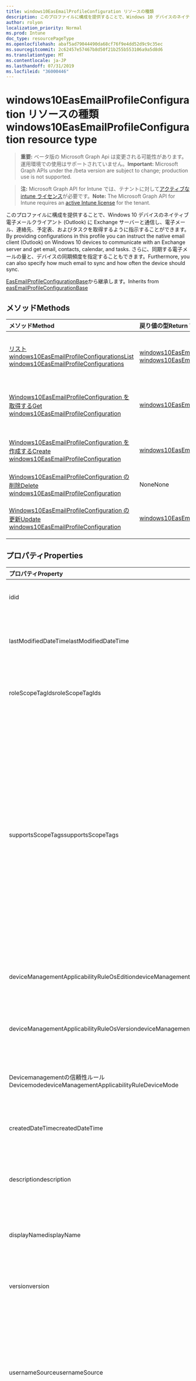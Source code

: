 ```yaml
---
title: windows10EasEmailProfileConfiguration リソースの種類
description: このプロファイルに構成を提供することで、Windows 10 デバイスのネイティブ電子メールクライアント (Outlook) に Exchange サーバーと通信し、電子メール、連絡先、予定表、およびタスクを取得するように指示することができます。 さらに、同期する電子メールの量と、デバイスの同期頻度を指定することもできます。
author: rolyon
localization_priority: Normal
ms.prod: Intune
doc_type: resourcePageType
ms.openlocfilehash: abaf5ad79044490da68cf76f9e4dd52d9c9c35ec
ms.sourcegitcommit: 2c62457e57467b8d50f21b255b553106a9a5d8d6
ms.translationtype: MT
ms.contentlocale: ja-JP
ms.lasthandoff: 07/31/2019
ms.locfileid: "36000446"
---
```

# <a name="windows10easemailprofileconfiguration-resource-type"></a><span data-ttu-id="ef464-104">windows10EasEmailProfileConfiguration リソースの種類</span><span class="sxs-lookup"><span data-stu-id="ef464-104">windows10EasEmailProfileConfiguration resource type</span></span>

> <span data-ttu-id="ef464-105">**重要:** ベータ版の Microsoft Graph Api は変更される可能性があります。運用環境での使用はサポートされていません。</span><span class="sxs-lookup"><span data-stu-id="ef464-105">**Important:** Microsoft Graph APIs under the /beta version are subject to change; production use is not supported.</span></span>

> <span data-ttu-id="ef464-106">**注:** Microsoft Graph API for Intune では、テナントに対して[アクティブな intune ライセンス](https://go.microsoft.com/fwlink/?linkid=839381)が必要です。</span><span class="sxs-lookup"><span data-stu-id="ef464-106">**Note:** The Microsoft Graph API for Intune requires an [active Intune license](https://go.microsoft.com/fwlink/?linkid=839381) for the tenant.</span></span>

<span data-ttu-id="ef464-107">このプロファイルに構成を提供することで、Windows 10 デバイスのネイティブ電子メールクライアント (Outlook) に Exchange サーバーと通信し、電子メール、連絡先、予定表、およびタスクを取得するように指示することができます。</span><span class="sxs-lookup"><span data-stu-id="ef464-107">By providing configurations in this profile you can instruct the native email client (Outlook) on Windows 10 devices to communicate with an Exchange server and get email, contacts, calendar, and tasks.</span></span> <span data-ttu-id="ef464-108">さらに、同期する電子メールの量と、デバイスの同期頻度を指定することもできます。</span><span class="sxs-lookup"><span data-stu-id="ef464-108">Furthermore, you can also specify how much email to sync and how often the device should sync.</span></span>


<span data-ttu-id="ef464-109">[EasEmailProfileConfigurationBase](../resources/intune-deviceconfig-easemailprofileconfigurationbase.md)から継承します。</span><span class="sxs-lookup"><span data-stu-id="ef464-109">Inherits from [easEmailProfileConfigurationBase](../resources/intune-deviceconfig-easemailprofileconfigurationbase.md)</span></span>

## <a name="methods"></a><span data-ttu-id="ef464-110">メソッド</span><span class="sxs-lookup"><span data-stu-id="ef464-110">Methods</span></span>
|<span data-ttu-id="ef464-111">メソッド</span><span class="sxs-lookup"><span data-stu-id="ef464-111">Method</span></span>|<span data-ttu-id="ef464-112">戻り値の型</span><span class="sxs-lookup"><span data-stu-id="ef464-112">Return Type</span></span>|<span data-ttu-id="ef464-113">説明</span><span class="sxs-lookup"><span data-stu-id="ef464-113">Description</span></span>|
|:---|:---|:---|
|[<span data-ttu-id="ef464-114">リスト windows10EasEmailProfileConfigurations</span><span class="sxs-lookup"><span data-stu-id="ef464-114">List windows10EasEmailProfileConfigurations</span></span>](../api/intune-deviceconfig-windows10easemailprofileconfiguration-list.md)|<span data-ttu-id="ef464-115">[windows10EasEmailProfileConfiguration](../resources/intune-deviceconfig-windows10easemailprofileconfiguration.md)コレクション</span><span class="sxs-lookup"><span data-stu-id="ef464-115">[windows10EasEmailProfileConfiguration](../resources/intune-deviceconfig-windows10easemailprofileconfiguration.md) collection</span></span>|<span data-ttu-id="ef464-116">[Windows10EasEmailProfileConfiguration](../resources/intune-deviceconfig-windows10easemailprofileconfiguration.md)オブジェクトのプロパティとリレーションシップをリストします。</span><span class="sxs-lookup"><span data-stu-id="ef464-116">List properties and relationships of the [windows10EasEmailProfileConfiguration](../resources/intune-deviceconfig-windows10easemailprofileconfiguration.md) objects.</span></span>|
|[<span data-ttu-id="ef464-117">Windows10EasEmailProfileConfiguration を取得する</span><span class="sxs-lookup"><span data-stu-id="ef464-117">Get windows10EasEmailProfileConfiguration</span></span>](../api/intune-deviceconfig-windows10easemailprofileconfiguration-get.md)|[<span data-ttu-id="ef464-118">windows10EasEmailProfileConfiguration</span><span class="sxs-lookup"><span data-stu-id="ef464-118">windows10EasEmailProfileConfiguration</span></span>](../resources/intune-deviceconfig-windows10easemailprofileconfiguration.md)|<span data-ttu-id="ef464-119">[Windows10EasEmailProfileConfiguration](../resources/intune-deviceconfig-windows10easemailprofileconfiguration.md)オブジェクトのプロパティとリレーションシップを読み取ります。</span><span class="sxs-lookup"><span data-stu-id="ef464-119">Read properties and relationships of the [windows10EasEmailProfileConfiguration](../resources/intune-deviceconfig-windows10easemailprofileconfiguration.md) object.</span></span>|
|[<span data-ttu-id="ef464-120">Windows10EasEmailProfileConfiguration を作成する</span><span class="sxs-lookup"><span data-stu-id="ef464-120">Create windows10EasEmailProfileConfiguration</span></span>](../api/intune-deviceconfig-windows10easemailprofileconfiguration-create.md)|[<span data-ttu-id="ef464-121">windows10EasEmailProfileConfiguration</span><span class="sxs-lookup"><span data-stu-id="ef464-121">windows10EasEmailProfileConfiguration</span></span>](../resources/intune-deviceconfig-windows10easemailprofileconfiguration.md)|<span data-ttu-id="ef464-122">新しい[windows10EasEmailProfileConfiguration](../resources/intune-deviceconfig-windows10easemailprofileconfiguration.md)オブジェクトを作成します。</span><span class="sxs-lookup"><span data-stu-id="ef464-122">Create a new [windows10EasEmailProfileConfiguration](../resources/intune-deviceconfig-windows10easemailprofileconfiguration.md) object.</span></span>|
|[<span data-ttu-id="ef464-123">Windows10EasEmailProfileConfiguration の削除</span><span class="sxs-lookup"><span data-stu-id="ef464-123">Delete windows10EasEmailProfileConfiguration</span></span>](../api/intune-deviceconfig-windows10easemailprofileconfiguration-delete.md)|<span data-ttu-id="ef464-124">None</span><span class="sxs-lookup"><span data-stu-id="ef464-124">None</span></span>|<span data-ttu-id="ef464-125">[Windows10EasEmailProfileConfiguration](../resources/intune-deviceconfig-windows10easemailprofileconfiguration.md)を削除します。</span><span class="sxs-lookup"><span data-stu-id="ef464-125">Deletes a [windows10EasEmailProfileConfiguration](../resources/intune-deviceconfig-windows10easemailprofileconfiguration.md).</span></span>|
|[<span data-ttu-id="ef464-126">Windows10EasEmailProfileConfiguration の更新</span><span class="sxs-lookup"><span data-stu-id="ef464-126">Update windows10EasEmailProfileConfiguration</span></span>](../api/intune-deviceconfig-windows10easemailprofileconfiguration-update.md)|[<span data-ttu-id="ef464-127">windows10EasEmailProfileConfiguration</span><span class="sxs-lookup"><span data-stu-id="ef464-127">windows10EasEmailProfileConfiguration</span></span>](../resources/intune-deviceconfig-windows10easemailprofileconfiguration.md)|<span data-ttu-id="ef464-128">[Windows10EasEmailProfileConfiguration](../resources/intune-deviceconfig-windows10easemailprofileconfiguration.md)オブジェクトのプロパティを更新します。</span><span class="sxs-lookup"><span data-stu-id="ef464-128">Update the properties of a [windows10EasEmailProfileConfiguration](../resources/intune-deviceconfig-windows10easemailprofileconfiguration.md) object.</span></span>|

## <a name="properties"></a><span data-ttu-id="ef464-129">プロパティ</span><span class="sxs-lookup"><span data-stu-id="ef464-129">Properties</span></span>
|<span data-ttu-id="ef464-130">プロパティ</span><span class="sxs-lookup"><span data-stu-id="ef464-130">Property</span></span>|<span data-ttu-id="ef464-131">型</span><span class="sxs-lookup"><span data-stu-id="ef464-131">Type</span></span>|<span data-ttu-id="ef464-132">説明</span><span class="sxs-lookup"><span data-stu-id="ef464-132">Description</span></span>|
|:---|:---|:---|
|<span data-ttu-id="ef464-133">id</span><span class="sxs-lookup"><span data-stu-id="ef464-133">id</span></span>|<span data-ttu-id="ef464-134">文字列</span><span class="sxs-lookup"><span data-stu-id="ef464-134">String</span></span>|<span data-ttu-id="ef464-135">エンティティのキー。</span><span class="sxs-lookup"><span data-stu-id="ef464-135">Key of the entity.</span></span> <span data-ttu-id="ef464-136">[deviceConfiguration](../resources/intune-deviceconfig-deviceconfiguration.md) から継承します</span><span class="sxs-lookup"><span data-stu-id="ef464-136">Inherited from [deviceConfiguration](../resources/intune-deviceconfig-deviceconfiguration.md)</span></span>|
|<span data-ttu-id="ef464-137">lastModifiedDateTime</span><span class="sxs-lookup"><span data-stu-id="ef464-137">lastModifiedDateTime</span></span>|<span data-ttu-id="ef464-138">DateTimeOffset</span><span class="sxs-lookup"><span data-stu-id="ef464-138">DateTimeOffset</span></span>|<span data-ttu-id="ef464-139">オブジェクトの最終更新の DateTime。</span><span class="sxs-lookup"><span data-stu-id="ef464-139">DateTime the object was last modified.</span></span> <span data-ttu-id="ef464-140">[deviceConfiguration](../resources/intune-deviceconfig-deviceconfiguration.md) から継承します</span><span class="sxs-lookup"><span data-stu-id="ef464-140">Inherited from [deviceConfiguration](../resources/intune-deviceconfig-deviceconfiguration.md)</span></span>|
|<span data-ttu-id="ef464-141">roleScopeTagIds</span><span class="sxs-lookup"><span data-stu-id="ef464-141">roleScopeTagIds</span></span>|<span data-ttu-id="ef464-142">文字列コレクション</span><span class="sxs-lookup"><span data-stu-id="ef464-142">String collection</span></span>|<span data-ttu-id="ef464-143">このエンティティインスタンスの範囲タグのリスト。</span><span class="sxs-lookup"><span data-stu-id="ef464-143">List of Scope Tags for this Entity instance.</span></span> <span data-ttu-id="ef464-144">[deviceConfiguration](../resources/intune-deviceconfig-deviceconfiguration.md) から継承します</span><span class="sxs-lookup"><span data-stu-id="ef464-144">Inherited from [deviceConfiguration](../resources/intune-deviceconfig-deviceconfiguration.md)</span></span>|
|<span data-ttu-id="ef464-145">supportsScopeTags</span><span class="sxs-lookup"><span data-stu-id="ef464-145">supportsScopeTags</span></span>|<span data-ttu-id="ef464-146">Boolean</span><span class="sxs-lookup"><span data-stu-id="ef464-146">Boolean</span></span>|<span data-ttu-id="ef464-147">基になるデバイス構成がスコープタグの割り当てをサポートしているかどうかを示します。</span><span class="sxs-lookup"><span data-stu-id="ef464-147">Indicates whether or not the underlying Device Configuration supports the assignment of scope tags.</span></span> <span data-ttu-id="ef464-148">この値が false である場合、ScopeTags プロパティへの割り当ては許可されません。エンティティは、スコープを持つユーザーには表示されません。</span><span class="sxs-lookup"><span data-stu-id="ef464-148">Assigning to the ScopeTags property is not allowed when this value is false and entities will not be visible to scoped users.</span></span> <span data-ttu-id="ef464-149">これは Silverlight で作成された従来のポリシーに対して実行され、Azure ポータルでポリシーを削除して再作成することによって解決できます。</span><span class="sxs-lookup"><span data-stu-id="ef464-149">This occurs for Legacy policies created in Silverlight and can be resolved by deleting and recreating the policy in the Azure Portal.</span></span> <span data-ttu-id="ef464-150">このプロパティに値を設定するには、 SetExtrusionDirection メソッドを適用します。</span><span class="sxs-lookup"><span data-stu-id="ef464-150">This property is read-only.</span></span> <span data-ttu-id="ef464-151">[deviceConfiguration](../resources/intune-deviceconfig-deviceconfiguration.md) から継承します</span><span class="sxs-lookup"><span data-stu-id="ef464-151">Inherited from [deviceConfiguration](../resources/intune-deviceconfig-deviceconfiguration.md)</span></span>|
|<span data-ttu-id="ef464-152">deviceManagementApplicabilityRuleOsEdition</span><span class="sxs-lookup"><span data-stu-id="ef464-152">deviceManagementApplicabilityRuleOsEdition</span></span>|[<span data-ttu-id="ef464-153">deviceManagementApplicabilityRuleOsEdition</span><span class="sxs-lookup"><span data-stu-id="ef464-153">deviceManagementApplicabilityRuleOsEdition</span></span>](../resources/intune-deviceconfig-devicemanagementapplicabilityruleosedition.md)|<span data-ttu-id="ef464-154">このポリシーの OS エディションの適用。</span><span class="sxs-lookup"><span data-stu-id="ef464-154">The OS edition applicability for this Policy.</span></span> <span data-ttu-id="ef464-155">[deviceConfiguration](../resources/intune-deviceconfig-deviceconfiguration.md) から継承します</span><span class="sxs-lookup"><span data-stu-id="ef464-155">Inherited from [deviceConfiguration](../resources/intune-deviceconfig-deviceconfiguration.md)</span></span>|
|<span data-ttu-id="ef464-156">deviceManagementApplicabilityRuleOsVersion</span><span class="sxs-lookup"><span data-stu-id="ef464-156">deviceManagementApplicabilityRuleOsVersion</span></span>|[<span data-ttu-id="ef464-157">deviceManagementApplicabilityRuleOsVersion</span><span class="sxs-lookup"><span data-stu-id="ef464-157">deviceManagementApplicabilityRuleOsVersion</span></span>](../resources/intune-deviceconfig-devicemanagementapplicabilityruleosversion.md)|<span data-ttu-id="ef464-158">このポリシーの OS バージョン適用ルール。</span><span class="sxs-lookup"><span data-stu-id="ef464-158">The OS version applicability rule for this Policy.</span></span> <span data-ttu-id="ef464-159">[deviceConfiguration](../resources/intune-deviceconfig-deviceconfiguration.md) から継承します</span><span class="sxs-lookup"><span data-stu-id="ef464-159">Inherited from [deviceConfiguration](../resources/intune-deviceconfig-deviceconfiguration.md)</span></span>|
|<span data-ttu-id="ef464-160">Devicemanagementの信頼性ルール Devicemode</span><span class="sxs-lookup"><span data-stu-id="ef464-160">deviceManagementApplicabilityRuleDeviceMode</span></span>|[<span data-ttu-id="ef464-161">Devicemanagementの信頼性ルール Devicemode</span><span class="sxs-lookup"><span data-stu-id="ef464-161">deviceManagementApplicabilityRuleDeviceMode</span></span>](../resources/intune-deviceconfig-devicemanagementapplicabilityruledevicemode.md)|<span data-ttu-id="ef464-162">このポリシーのデバイスモード適用ルール。</span><span class="sxs-lookup"><span data-stu-id="ef464-162">The device mode applicability rule for this Policy.</span></span> <span data-ttu-id="ef464-163">[deviceConfiguration](../resources/intune-deviceconfig-deviceconfiguration.md) から継承します</span><span class="sxs-lookup"><span data-stu-id="ef464-163">Inherited from [deviceConfiguration](../resources/intune-deviceconfig-deviceconfiguration.md)</span></span>|
|<span data-ttu-id="ef464-164">createdDateTime</span><span class="sxs-lookup"><span data-stu-id="ef464-164">createdDateTime</span></span>|<span data-ttu-id="ef464-165">DateTimeOffset</span><span class="sxs-lookup"><span data-stu-id="ef464-165">DateTimeOffset</span></span>|<span data-ttu-id="ef464-166">オブジェクトが作成された DateTime。</span><span class="sxs-lookup"><span data-stu-id="ef464-166">DateTime the object was created.</span></span> <span data-ttu-id="ef464-167">[deviceConfiguration](../resources/intune-deviceconfig-deviceconfiguration.md) から継承します</span><span class="sxs-lookup"><span data-stu-id="ef464-167">Inherited from [deviceConfiguration](../resources/intune-deviceconfig-deviceconfiguration.md)</span></span>|
|<span data-ttu-id="ef464-168">description</span><span class="sxs-lookup"><span data-stu-id="ef464-168">description</span></span>|<span data-ttu-id="ef464-169">String</span><span class="sxs-lookup"><span data-stu-id="ef464-169">String</span></span>|<span data-ttu-id="ef464-170">管理者が指定した、デバイス構成についての説明。</span><span class="sxs-lookup"><span data-stu-id="ef464-170">Admin provided description of the Device Configuration.</span></span> <span data-ttu-id="ef464-171">[deviceConfiguration](../resources/intune-deviceconfig-deviceconfiguration.md) から継承します</span><span class="sxs-lookup"><span data-stu-id="ef464-171">Inherited from [deviceConfiguration](../resources/intune-deviceconfig-deviceconfiguration.md)</span></span>|
|<span data-ttu-id="ef464-172">displayName</span><span class="sxs-lookup"><span data-stu-id="ef464-172">displayName</span></span>|<span data-ttu-id="ef464-173">String</span><span class="sxs-lookup"><span data-stu-id="ef464-173">String</span></span>|<span data-ttu-id="ef464-174">管理者が指定した、デバイス構成の名前。</span><span class="sxs-lookup"><span data-stu-id="ef464-174">Admin provided name of the device configuration.</span></span> <span data-ttu-id="ef464-175">[deviceConfiguration](../resources/intune-deviceconfig-deviceconfiguration.md) から継承します</span><span class="sxs-lookup"><span data-stu-id="ef464-175">Inherited from [deviceConfiguration](../resources/intune-deviceconfig-deviceconfiguration.md)</span></span>|
|<span data-ttu-id="ef464-176">version</span><span class="sxs-lookup"><span data-stu-id="ef464-176">version</span></span>|<span data-ttu-id="ef464-177">Int32</span><span class="sxs-lookup"><span data-stu-id="ef464-177">Int32</span></span>|<span data-ttu-id="ef464-178">デバイス構成のバージョン。</span><span class="sxs-lookup"><span data-stu-id="ef464-178">Version of the device configuration.</span></span> <span data-ttu-id="ef464-179">[deviceConfiguration](../resources/intune-deviceconfig-deviceconfiguration.md) から継承します</span><span class="sxs-lookup"><span data-stu-id="ef464-179">Inherited from [deviceConfiguration](../resources/intune-deviceconfig-deviceconfiguration.md)</span></span>|
|<span data-ttu-id="ef464-180">usernameSource</span><span class="sxs-lookup"><span data-stu-id="ef464-180">usernameSource</span></span>|[<span data-ttu-id="ef464-181">userEmailSource</span><span class="sxs-lookup"><span data-stu-id="ef464-181">userEmailSource</span></span>](../resources/intune-deviceconfig-useremailsource.md)|<span data-ttu-id="ef464-182">ユーザー名属性。 AAD から選択され、デバイスにインストールする前にこのプロファイルに挿入されます。</span><span class="sxs-lookup"><span data-stu-id="ef464-182">Username attribute that is picked from AAD and injected into this profile before installing on the device.</span></span> <span data-ttu-id="ef464-183">[EasEmailProfileConfigurationBase](../resources/intune-deviceconfig-easemailprofileconfigurationbase.md)から継承されます。</span><span class="sxs-lookup"><span data-stu-id="ef464-183">Inherited from [easEmailProfileConfigurationBase](../resources/intune-deviceconfig-easemailprofileconfigurationbase.md).</span></span> <span data-ttu-id="ef464-184">可能な値は、`userPrincipalName`、`primarySmtpAddress` です。</span><span class="sxs-lookup"><span data-stu-id="ef464-184">Possible values are: `userPrincipalName`, `primarySmtpAddress`.</span></span>|
|<span data-ttu-id="ef464-185">usernameAADSource</span><span class="sxs-lookup"><span data-stu-id="ef464-185">usernameAADSource</span></span>|[<span data-ttu-id="ef464-186">usernameSource</span><span class="sxs-lookup"><span data-stu-id="ef464-186">usernameSource</span></span>](../resources/intune-deviceconfig-usernamesource.md)|<span data-ttu-id="ef464-187">メールプロファイルのユーザー名を取得するために使用される AAD フィールドの名前。</span><span class="sxs-lookup"><span data-stu-id="ef464-187">Name of the AAD field, that will be used to retrieve UserName for email profile.</span></span> <span data-ttu-id="ef464-188">[EasEmailProfileConfigurationBase](../resources/intune-deviceconfig-easemailprofileconfigurationbase.md)から継承されます。</span><span class="sxs-lookup"><span data-stu-id="ef464-188">Inherited from [easEmailProfileConfigurationBase](../resources/intune-deviceconfig-easemailprofileconfigurationbase.md).</span></span> <span data-ttu-id="ef464-189">可能な値は、`userPrincipalName`、`primarySmtpAddress`、`samAccountName` です。</span><span class="sxs-lookup"><span data-stu-id="ef464-189">Possible values are: `userPrincipalName`, `primarySmtpAddress`, `samAccountName`.</span></span>|
|<span data-ttu-id="ef464-190">userDomainNameSource</span><span class="sxs-lookup"><span data-stu-id="ef464-190">userDomainNameSource</span></span>|[<span data-ttu-id="ef464-191">domainNameSource</span><span class="sxs-lookup"><span data-stu-id="ef464-191">domainNameSource</span></span>](../resources/intune-deviceconfig-domainnamesource.md)|<span data-ttu-id="ef464-192">UserDomainname 属性。 AAD から選択され、デバイスにインストールする前にこのプロファイルに挿入されます。</span><span class="sxs-lookup"><span data-stu-id="ef464-192">UserDomainname attribute that is picked from AAD and injected into this profile before installing on the device.</span></span> <span data-ttu-id="ef464-193">[EasEmailProfileConfigurationBase](../resources/intune-deviceconfig-easemailprofileconfigurationbase.md)から継承されます。</span><span class="sxs-lookup"><span data-stu-id="ef464-193">Inherited from [easEmailProfileConfigurationBase](../resources/intune-deviceconfig-easemailprofileconfigurationbase.md).</span></span> <span data-ttu-id="ef464-194">可能な値は、`fullDomainName`、`netBiosDomainName` です。</span><span class="sxs-lookup"><span data-stu-id="ef464-194">Possible values are: `fullDomainName`, `netBiosDomainName`.</span></span>|
|<span data-ttu-id="ef464-195">customDomainName</span><span class="sxs-lookup"><span data-stu-id="ef464-195">customDomainName</span></span>|<span data-ttu-id="ef464-196">String</span><span class="sxs-lookup"><span data-stu-id="ef464-196">String</span></span>|<span data-ttu-id="ef464-197">デバイスにインストールする前に電子メールプロファイルを生成するときに使用するカスタムドメイン名の値。</span><span class="sxs-lookup"><span data-stu-id="ef464-197">Custom domain name value used while generating an email profile before installing on the device.</span></span> <span data-ttu-id="ef464-198">[EasEmailProfileConfigurationBase](../resources/intune-deviceconfig-easemailprofileconfigurationbase.md)から継承します。</span><span class="sxs-lookup"><span data-stu-id="ef464-198">Inherited from [easEmailProfileConfigurationBase](../resources/intune-deviceconfig-easemailprofileconfigurationbase.md)</span></span>|
|<span data-ttu-id="ef464-199">accountName</span><span class="sxs-lookup"><span data-stu-id="ef464-199">accountName</span></span>|<span data-ttu-id="ef464-200">String</span><span class="sxs-lookup"><span data-stu-id="ef464-200">String</span></span>|<span data-ttu-id="ef464-201">アカウント名。</span><span class="sxs-lookup"><span data-stu-id="ef464-201">Account name.</span></span>|
|<span data-ttu-id="ef464-202">syncCalendar</span><span class="sxs-lookup"><span data-stu-id="ef464-202">syncCalendar</span></span>|<span data-ttu-id="ef464-203">Boolean</span><span class="sxs-lookup"><span data-stu-id="ef464-203">Boolean</span></span>|<span data-ttu-id="ef464-204">予定表を同期するかどうかを指定します。</span><span class="sxs-lookup"><span data-stu-id="ef464-204">Whether or not to sync the calendar.</span></span>|
|<span data-ttu-id="ef464-205">syncContacts</span><span class="sxs-lookup"><span data-stu-id="ef464-205">syncContacts</span></span>|<span data-ttu-id="ef464-206">Boolean</span><span class="sxs-lookup"><span data-stu-id="ef464-206">Boolean</span></span>|<span data-ttu-id="ef464-207">連絡先を同期するかどうかを指定します。</span><span class="sxs-lookup"><span data-stu-id="ef464-207">Whether or not to sync contacts.</span></span>|
|<span data-ttu-id="ef464-208">syncTasks</span><span class="sxs-lookup"><span data-stu-id="ef464-208">syncTasks</span></span>|<span data-ttu-id="ef464-209">Boolean</span><span class="sxs-lookup"><span data-stu-id="ef464-209">Boolean</span></span>|<span data-ttu-id="ef464-210">タスクを同期するかどうかを指定します。</span><span class="sxs-lookup"><span data-stu-id="ef464-210">Whether or not to sync tasks.</span></span>|
|<span data-ttu-id="ef464-211">durationOfEmailToSync</span><span class="sxs-lookup"><span data-stu-id="ef464-211">durationOfEmailToSync</span></span>|[<span data-ttu-id="ef464-212">emailSyncDuration</span><span class="sxs-lookup"><span data-stu-id="ef464-212">emailSyncDuration</span></span>](../resources/intune-deviceconfig-emailsyncduration.md)|<span data-ttu-id="ef464-213">同期する電子メールの期間。可能な値は`userDefined`、 `oneDay`、 `threeDays` `oneWeek` `twoWeeks` `oneMonth`、、、、 `unlimited`、です。</span><span class="sxs-lookup"><span data-stu-id="ef464-213">Duration of email to sync. Possible values are: `userDefined`, `oneDay`, `threeDays`, `oneWeek`, `twoWeeks`, `oneMonth`, `unlimited`.</span></span>|
|<span data-ttu-id="ef464-214">emailAddressSource</span><span class="sxs-lookup"><span data-stu-id="ef464-214">emailAddressSource</span></span>|[<span data-ttu-id="ef464-215">userEmailSource</span><span class="sxs-lookup"><span data-stu-id="ef464-215">userEmailSource</span></span>](../resources/intune-deviceconfig-useremailsource.md)|<span data-ttu-id="ef464-216">AAD から選択され、デバイスにインストールする前にこのプロファイルに挿入される電子メール属性。</span><span class="sxs-lookup"><span data-stu-id="ef464-216">Email attribute that is picked from AAD and injected into this profile before installing on the device.</span></span> <span data-ttu-id="ef464-217">可能な値は、`userPrincipalName`、`primarySmtpAddress` です。</span><span class="sxs-lookup"><span data-stu-id="ef464-217">Possible values are: `userPrincipalName`, `primarySmtpAddress`.</span></span>|
|<span data-ttu-id="ef464-218">emailSyncSchedule</span><span class="sxs-lookup"><span data-stu-id="ef464-218">emailSyncSchedule</span></span>|[<span data-ttu-id="ef464-219">emailSyncSchedule</span><span class="sxs-lookup"><span data-stu-id="ef464-219">emailSyncSchedule</span></span>](../resources/intune-deviceconfig-emailsyncschedule.md)|<span data-ttu-id="ef464-220">電子メール同期スケジュール。</span><span class="sxs-lookup"><span data-stu-id="ef464-220">Email sync schedule.</span></span> <span data-ttu-id="ef464-221">可能な値は、`userDefined`、`asMessagesArrive`、`manual`、`fifteenMinutes`、`thirtyMinutes`、`sixtyMinutes`、`basedOnMyUsage` です。</span><span class="sxs-lookup"><span data-stu-id="ef464-221">Possible values are: `userDefined`, `asMessagesArrive`, `manual`, `fifteenMinutes`, `thirtyMinutes`, `sixtyMinutes`, `basedOnMyUsage`.</span></span>|
|<span data-ttu-id="ef464-222">hostName</span><span class="sxs-lookup"><span data-stu-id="ef464-222">hostName</span></span>|<span data-ttu-id="ef464-223">String</span><span class="sxs-lookup"><span data-stu-id="ef464-223">String</span></span>|<span data-ttu-id="ef464-224">ネイティブメールアプリが接続する Exchange の場所 (URL)。</span><span class="sxs-lookup"><span data-stu-id="ef464-224">Exchange location that (URL) that the native mail app connects to.</span></span>|
|<span data-ttu-id="ef464-225">requireSsl</span><span class="sxs-lookup"><span data-stu-id="ef464-225">requireSsl</span></span>|<span data-ttu-id="ef464-226">Boolean</span><span class="sxs-lookup"><span data-stu-id="ef464-226">Boolean</span></span>|<span data-ttu-id="ef464-227">SSL を使用するかどうかを示します。</span><span class="sxs-lookup"><span data-stu-id="ef464-227">Indicates whether or not to use SSL.</span></span>|

## <a name="relationships"></a><span data-ttu-id="ef464-228">リレーションシップ</span><span class="sxs-lookup"><span data-stu-id="ef464-228">Relationships</span></span>
|<span data-ttu-id="ef464-229">リレーションシップ</span><span class="sxs-lookup"><span data-stu-id="ef464-229">Relationship</span></span>|<span data-ttu-id="ef464-230">型</span><span class="sxs-lookup"><span data-stu-id="ef464-230">Type</span></span>|<span data-ttu-id="ef464-231">説明</span><span class="sxs-lookup"><span data-stu-id="ef464-231">Description</span></span>|
|:---|:---|:---|
|<span data-ttu-id="ef464-232">groupAssignments</span><span class="sxs-lookup"><span data-stu-id="ef464-232">groupAssignments</span></span>|<span data-ttu-id="ef464-233">[deviceConfigurationGroupAssignment](../resources/intune-deviceconfig-deviceconfigurationgroupassignment.md)コレクション</span><span class="sxs-lookup"><span data-stu-id="ef464-233">[deviceConfigurationGroupAssignment](../resources/intune-deviceconfig-deviceconfigurationgroupassignment.md) collection</span></span>|<span data-ttu-id="ef464-234">デバイスの構成プロファイルのグループ割り当てのリストです。</span><span class="sxs-lookup"><span data-stu-id="ef464-234">The list of group assignments for the device configuration profile.</span></span> <span data-ttu-id="ef464-235">[deviceConfiguration](../resources/intune-deviceconfig-deviceconfiguration.md) から継承します</span><span class="sxs-lookup"><span data-stu-id="ef464-235">Inherited from [deviceConfiguration](../resources/intune-deviceconfig-deviceconfiguration.md)</span></span>|
|<span data-ttu-id="ef464-236">assignments</span><span class="sxs-lookup"><span data-stu-id="ef464-236">assignments</span></span>|<span data-ttu-id="ef464-237">[deviceConfigurationAssignment](../resources/intune-deviceconfig-deviceconfigurationassignment.md) コレクション</span><span class="sxs-lookup"><span data-stu-id="ef464-237">[deviceConfigurationAssignment](../resources/intune-deviceconfig-deviceconfigurationassignment.md) collection</span></span>|<span data-ttu-id="ef464-238">デバイスの構成プロファイルの割り当てのリスト。</span><span class="sxs-lookup"><span data-stu-id="ef464-238">The list of assignments for the device configuration profile.</span></span> <span data-ttu-id="ef464-239">[deviceConfiguration](../resources/intune-deviceconfig-deviceconfiguration.md) から継承します</span><span class="sxs-lookup"><span data-stu-id="ef464-239">Inherited from [deviceConfiguration](../resources/intune-deviceconfig-deviceconfiguration.md)</span></span>|
|<span data-ttu-id="ef464-240">deviceStatuses</span><span class="sxs-lookup"><span data-stu-id="ef464-240">deviceStatuses</span></span>|<span data-ttu-id="ef464-241">[deviceConfigurationDeviceStatus](../resources/intune-deviceconfig-deviceconfigurationdevicestatus.md) コレクション</span><span class="sxs-lookup"><span data-stu-id="ef464-241">[deviceConfigurationDeviceStatus](../resources/intune-deviceconfig-deviceconfigurationdevicestatus.md) collection</span></span>|<span data-ttu-id="ef464-242">デバイスごとのデバイス構成のインストール状況。</span><span class="sxs-lookup"><span data-stu-id="ef464-242">Device configuration installation status by device.</span></span> <span data-ttu-id="ef464-243">[deviceConfiguration](../resources/intune-deviceconfig-deviceconfiguration.md) から継承します</span><span class="sxs-lookup"><span data-stu-id="ef464-243">Inherited from [deviceConfiguration](../resources/intune-deviceconfig-deviceconfiguration.md)</span></span>|
|<span data-ttu-id="ef464-244">userStatuses</span><span class="sxs-lookup"><span data-stu-id="ef464-244">userStatuses</span></span>|<span data-ttu-id="ef464-245">[deviceConfigurationUserStatus](../resources/intune-deviceconfig-deviceconfigurationuserstatus.md) コレクション</span><span class="sxs-lookup"><span data-stu-id="ef464-245">[deviceConfigurationUserStatus](../resources/intune-deviceconfig-deviceconfigurationuserstatus.md) collection</span></span>|<span data-ttu-id="ef464-246">ユーザーごとのデバイス構成のインストール状態。</span><span class="sxs-lookup"><span data-stu-id="ef464-246">Device configuration installation status by user.</span></span> <span data-ttu-id="ef464-247">[deviceConfiguration](../resources/intune-deviceconfig-deviceconfiguration.md) から継承します</span><span class="sxs-lookup"><span data-stu-id="ef464-247">Inherited from [deviceConfiguration](../resources/intune-deviceconfig-deviceconfiguration.md)</span></span>|
|<span data-ttu-id="ef464-248">deviceStatusOverview</span><span class="sxs-lookup"><span data-stu-id="ef464-248">deviceStatusOverview</span></span>|[<span data-ttu-id="ef464-249">deviceConfigurationDeviceOverview</span><span class="sxs-lookup"><span data-stu-id="ef464-249">deviceConfigurationDeviceOverview</span></span>](../resources/intune-deviceconfig-deviceconfigurationdeviceoverview.md)|<span data-ttu-id="ef464-250">デバイス構成のデバイス状態の概要 ([deviceConfiguration](../resources/intune-deviceconfig-deviceconfiguration.md) から継承)</span><span class="sxs-lookup"><span data-stu-id="ef464-250">Device Configuration devices status overview Inherited from [deviceConfiguration](../resources/intune-deviceconfig-deviceconfiguration.md)</span></span>|
|<span data-ttu-id="ef464-251">userStatusOverview</span><span class="sxs-lookup"><span data-stu-id="ef464-251">userStatusOverview</span></span>|[<span data-ttu-id="ef464-252">deviceConfigurationUserOverview</span><span class="sxs-lookup"><span data-stu-id="ef464-252">deviceConfigurationUserOverview</span></span>](../resources/intune-deviceconfig-deviceconfigurationuseroverview.md)|<span data-ttu-id="ef464-253">デバイス構成のユーザー状態の概要 ([deviceConfiguration](../resources/intune-deviceconfig-deviceconfiguration.md) から継承)</span><span class="sxs-lookup"><span data-stu-id="ef464-253">Device Configuration users status overview Inherited from [deviceConfiguration](../resources/intune-deviceconfig-deviceconfiguration.md)</span></span>|
|<span data-ttu-id="ef464-254">deviceSettingStateSummaries</span><span class="sxs-lookup"><span data-stu-id="ef464-254">deviceSettingStateSummaries</span></span>|<span data-ttu-id="ef464-255">[settingStateDeviceSummary](../resources/intune-deviceconfig-settingstatedevicesummary.md) コレクション</span><span class="sxs-lookup"><span data-stu-id="ef464-255">[settingStateDeviceSummary](../resources/intune-deviceconfig-settingstatedevicesummary.md) collection</span></span>|<span data-ttu-id="ef464-256">デバイス構成設定状態のデバイスの要約 ([deviceConfiguration](../resources/intune-deviceconfig-deviceconfiguration.md) から継承)</span><span class="sxs-lookup"><span data-stu-id="ef464-256">Device Configuration Setting State Device Summary Inherited from [deviceConfiguration](../resources/intune-deviceconfig-deviceconfiguration.md)</span></span>|

## <a name="json-representation"></a><span data-ttu-id="ef464-257">JSON 表記</span><span class="sxs-lookup"><span data-stu-id="ef464-257">JSON Representation</span></span>
<span data-ttu-id="ef464-258">以下は、リソースの JSON 表記です。</span><span class="sxs-lookup"><span data-stu-id="ef464-258">Here is a JSON representation of the resource.</span></span>
<!-- {
  "blockType": "resource",
  "keyProperty": "id",
  "@odata.type": "microsoft.graph.windows10EasEmailProfileConfiguration"
}
-->
``` json
{
  "@odata.type": "#microsoft.graph.windows10EasEmailProfileConfiguration",
  "id": "String (identifier)",
  "lastModifiedDateTime": "String (timestamp)",
  "roleScopeTagIds": [
    "String"
  ],
  "supportsScopeTags": true,
  "deviceManagementApplicabilityRuleOsEdition": {
    "@odata.type": "microsoft.graph.deviceManagementApplicabilityRuleOsEdition",
    "osEditionTypes": [
      "String"
    ],
    "name": "String",
    "ruleType": "String"
  },
  "deviceManagementApplicabilityRuleOsVersion": {
    "@odata.type": "microsoft.graph.deviceManagementApplicabilityRuleOsVersion",
    "minOSVersion": "String",
    "maxOSVersion": "String",
    "name": "String",
    "ruleType": "String"
  },
  "deviceManagementApplicabilityRuleDeviceMode": {
    "@odata.type": "microsoft.graph.deviceManagementApplicabilityRuleDeviceMode",
    "deviceMode": "String",
    "name": "String",
    "ruleType": "String"
  },
  "createdDateTime": "String (timestamp)",
  "description": "String",
  "displayName": "String",
  "version": 1024,
  "usernameSource": "String",
  "usernameAADSource": "String",
  "userDomainNameSource": "String",
  "customDomainName": "String",
  "accountName": "String",
  "syncCalendar": true,
  "syncContacts": true,
  "syncTasks": true,
  "durationOfEmailToSync": "String",
  "emailAddressSource": "String",
  "emailSyncSchedule": "String",
  "hostName": "String",
  "requireSsl": true
}
```





